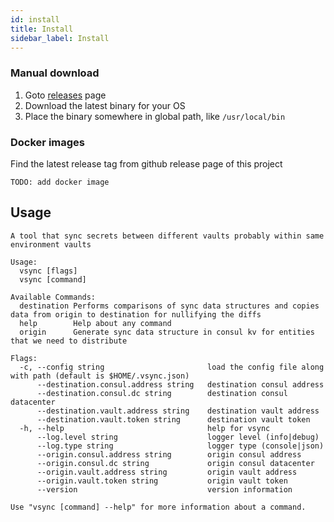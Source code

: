 ```yaml
---
id: install
title: Install
sidebar_label: Install
---
```


### Manual download

1. Goto [releases](https://github.com/ExpediaGroup/vsync/releases) page
2. Download the latest binary for your OS
3. Place the binary somewhere in global path, like `/usr/local/bin`

### Docker images
Find the latest release tag from github release page of this project

```
TODO: add docker image 
```

## Usage

```
A tool that sync secrets between different vaults probably within same environment vaults

Usage:
  vsync [flags]
  vsync [command]

Available Commands:
  destination Performs comparisons of sync data structures and copies data from origin to destination for nullifying the diffs
  help        Help about any command
  origin      Generate sync data structure in consul kv for entities that we need to distribute

Flags:
  -c, --config string                       load the config file along with path (default is $HOME/.vsync.json)
      --destination.consul.address string   destination consul address
      --destination.consul.dc string        destination consul datacenter
      --destination.vault.address string    destination vault address
      --destination.vault.token string      destination vault token
  -h, --help                                help for vsync
      --log.level string                    logger level (info|debug)
      --log.type string                     logger type (console|json)
      --origin.consul.address string        origin consul address
      --origin.consul.dc string             origin consul datacenter
      --origin.vault.address string         origin vault address
      --origin.vault.token string           origin vault token
      --version                             version information

Use "vsync [command] --help" for more information about a command.
```